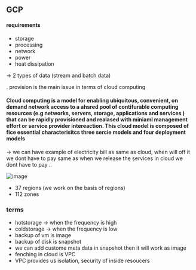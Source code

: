 ## GCP

#### requirements
- storage
- processing
- network
- power
- heat dissipation

-> 2 types of data (stream and batch data)

. provision is the main issue in terms of cloud computing


#### Cloud computing is a model for enabling ubiquitous, convenient, on demand network access to a ahsred pool of contifurable computing resources (e.g networks, servers, storage, applications and services ) that can be rapidly provisioned and realased with miniaml management effort or service provider intereaction. This cloud model is composed of fice essential characterisitcs three sercie models and four deployment models

-> we can have example of electricity bill as same as cloud, when will off it we dont have to pay same as when we release the services in cloud we dont have to pay
..

![image](https://user-images.githubusercontent.com/54886608/234199701-5e2b7da9-1828-4b5f-a0a8-54fe06a68c03.png)

- 37 regions (we work on the basis of regions)
- 112 zones 


### terms
- hotstorage -> when the frequency is high
- coldstorage -> when the frequency is low
- backup of vm is image
- backup of disk is snapshot
- we can add custome meta data in snapshot then it will work as image
- fenching in cloud is VPC
- VPC provides us isolation, security of inside resoucers
